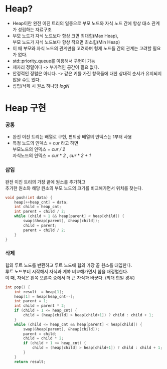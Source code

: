 # Heap?

* Heap이란 완전 이진 트리의 일종으로 부모 노드와 자식 노드 간에 항상 대소 관계가 성립하는 자료구조
*  부모 노드가 자식 노드보다 항상 크면 최대힙(Max Heap), <br> 부모 노드가 자식 노드보다 항상 작으면 최소힙(Min Heap)
*  이 때 부모와 자식 노드의 관계만을 고려하며 형제 노드들 간의 관계는 고려할 필요가 없다.
*  std::priority_queue를 이용해서 구현이 가능
*  제자리 정렬이다  -> 부가적인 공간이 필요 없다. 
*  안정적인 정렬은 아니다. -> 같은 키를 가진 항목들에 대한 상대적 순서가 유지되지 않을 수도 있다. 
*  삽입/삭제 시 원소 하나당 *logN*

# Heap 구현

### 공통

* 완전 이진 트리는 배열로 구현, 편의상 배열의 인덱스는 1부터 사용
* 특정 노드의 인덱스 = *cur* 라고 하면<br>부모노드의 인덱스 = *cur / 2* <br> 자식노드의 인덱스 = *cur* * *2* , *cur* *  *2 + 1*

### 삽입

완전 이진 트리의 가장 끝에 원소를 추가하고<br>
추가한 원소와 해당 원소의 부모 노드의 크기를 비교해가면서 위치를 찾는다.

```c++
void push(int data) {
	heap[++heap_cnt] = data;
	int child = heap_cnt;
	int parent = child / 2;
	while (child > 1 && heap[parent] < heap[child]) {
		swap(&heap[parent], &heap[child]);
		child = parent;
		parent = child / 2;
	}
}
```

### 삭제

힙의 루트 노드를 반환하고 루트 노드에 힙의 가장 끝 원소를 대입한다. <br>
루트 노드부터 시작해서 자식과 게쏙 비교해가면서 힙을 재정렬한다.<br>
이 때, 자식은 왼쪽 오른쪽 중에서 더 큰 자식과 바꾼다. (최대 힙일 경우)

```c++ 
int pop() {
	int result  = heap[1];
	heap[1] = heap[heap_cnt--];
	int parent = 1;
	int child = parent * 2;
	if (child + 1 <= heap_cnt) {
		child = (heap[child] > heap[child+1]) ? child : child + 1;
	}
	while (child <= heap_cnt && heap[parent] < heap[child]) {
		swap(&heap[parent], &heap[child]);
		parent = child;
		child = child * 2;
		if (child + 1 <= heap_cnt) {
			child = (heap[child] > heap[child+1]) ? child : child + 1;
		}
	}
	return result;
```